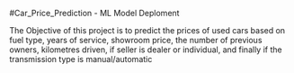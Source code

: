 #Car_Price_Prediction - ML Model Deploment

The Objective of this project is to predict the prices of used cars based on fuel type, years of service, showroom price, the number of previous owners, kilometres driven, if seller is dealer or individual, and finally if the transmission type is manual/automatic
